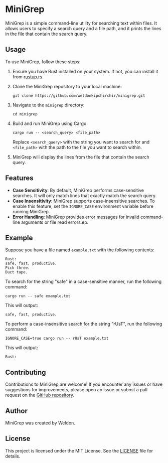 # MiniGrep

MiniGrep is a simple command-line utility for searching text within files. It allows users to specify a search query and a file path, and it prints the lines in the file that contain the search query.

## Usage

To use MiniGrep, follow these steps:

1. Ensure you have Rust installed on your system. If not, you can install it from [rustup.rs](https://rustup.rs/).

2. Clone the MiniGrep repository to your local machine:
   ```
   git clone https://github.com/weldonkipchirchir/minigrep.git
   ```

3. Navigate to the `minigrep` directory:
   ```
   cd minigrep
   ```

4. Build and run MiniGrep using Cargo:
   ```
   cargo run -- <search_query> <file_path>
   ```

   Replace `<search_query>` with the string you want to search for and `<file_path>` with the path to the file you want to search within.

5. MiniGrep will display the lines from the file that contain the search query.

## Features

- **Case Sensitivity**: By default, MiniGrep performs case-sensitive searches. It will only match lines that exactly match the search query.
- **Case Insensitivity**: MiniGrep supports case-insensitive searches. To enable this feature, set the `IGNORE_CASE` environment variable before running MiniGrep.
- **Error Handling**: MiniGrep provides error messages for invalid command-line arguments or file read errors.ep.

## Example

Suppose you have a file named `example.txt` with the following contents:

```
Rust:
safe, fast, productive.
Pick three.
Duct tape.
```

To search for the string "safe" in a case-sensitive manner, run the following command:

```
cargo run -- safe example.txt
```

This will output:

```
safe, fast, productive.
```

To perform a case-insensitive search for the string "rUsT", run the following command:

```
IGNORE_CASE=true cargo run -- rUsT example.txt
```

This will output:

```
Rust:
```

## Contributing

Contributions to MiniGrep are welcome! If you encounter any issues or have suggestions for improvements, please open an issue or submit a pull request on the [GitHub repository](https://github.com/weldonkipchirchir/minigrep).

## Author
MiniGrep was created by Weldon.

## License

This project is licensed under the MIT License. See the [LICENSE](LICENSE) file for details.
